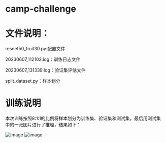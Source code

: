 # camp-challenge
# 文件说明：
resnet50_fruit30.py:配置文件

20230607_112102.log：训练日志文件

20230607_131339.log：验证集评估文件

split_dataset.py：样本划分

# 训练说明
本次训练按照8:1:1的比例将样本划分为训练集、验证集和测试集，最后用测试集中的一张图片进行了推理，结果如下：

![image](https://github.com/aniu2022/camp-challenge/assets/109943973/3d620b85-4b23-416d-99d4-a8bcd36506c3)
![image](https://github.com/aniu2022/camp-challenge/assets/109943973/1db8c40a-9a98-497d-8ce9-1f525beb3d2b)
